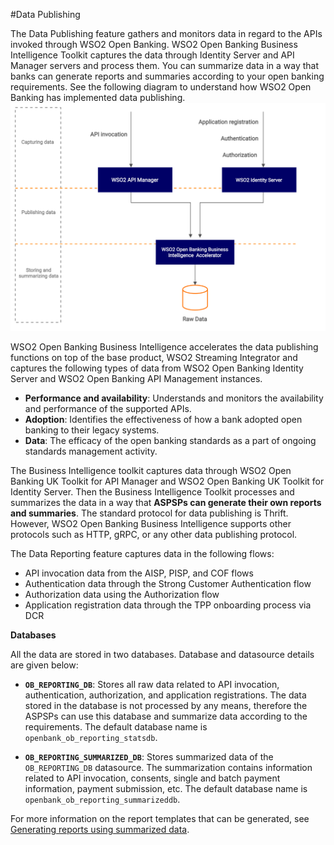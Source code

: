 #Data Publishing

The Data Publishing feature gathers and monitors data in regard to the APIs invoked through WSO2 Open Banking. 
WSO2 Open Banking Business Intelligence Toolkit captures the data through Identity Server and API Manager servers and
process them. You can summarize data in a way that banks can generate reports and summaries according to your open banking 
requirements. See the following diagram to understand how WSO2 Open Banking has implemented data publishing. 
![data-publishing-overview](../assets/img/learn/data-publishing/data-publishing-overview.png)

WSO2 Open Banking Business Intelligence accelerates the data publishing functions on top of the base product, WSO2 Streaming Integrator and 
captures the following types of data from WSO2 Open Banking Identity Server and WSO2 Open Banking API Management instances.

- **Performance and availability**: Understands and monitors the availability and performance of the supported APIs.
- **Adoption**:  Identifies the effectiveness of how a bank adopted open banking to their legacy systems.
- **Data**: The efficacy of the open banking standards as a part of ongoing standards management activity.

The Business Intelligence toolkit captures data through WSO2 Open Banking UK Toolkit for API Manager and WSO2 Open Banking 
UK Toolkit for Identity Server. Then the Business Intelligence Toolkit processes and summarizes the data in a way that 
**ASPSPs can generate their own reports and summaries**. The standard protocol for data publishing is Thrift. However, 
WSO2 Open Banking Business Intelligence supports other protocols such as HTTP, gRPC, or any other data publishing protocol.

The Data Reporting feature captures data in the following flows:

- API invocation data from the AISP, PISP, and COF flows
- Authentication data through the Strong Customer Authentication flow
- Authorization data using the Authorization flow
- Application registration data through the TPP onboarding process via DCR

**Databases**

All the data are stored in two databases. Database and datasource details are given below:

- **`OB_REPORTING_DB`**: Stores all raw data related to API invocation, authentication, authorization, and application 
registrations. The data stored in the database is not processed by any means, therefore the ASPSPs can use this database and summarize 
data according to the requirements. The default database name is `openbank_ob_reporting_statsdb`. 

- **`OB_REPORTING_SUMMARIZED_DB`**: Stores summarized data of the `OB_REPORTING_DB` datasource. The summarization contains 
information related to API invocation, consents, single and batch payment information, payment submission, etc. The default 
database name is `openbank_ob_reporting_summarizeddb`.

For more information on the report templates that can be generated, see [Generating reports using summarized data](data-publishing-reports.md).